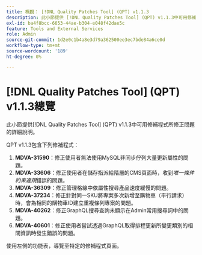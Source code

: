 ```yaml
---
title: 概觀： [!DNL Quality Patches Tool] (QPT) v1.1.3
description: 此小節提供 [!DNL Quality Patches Tool] (QPT) v1.1.3中可用修補程式所修正問題的詳細說明。
exl-id: ba4f8bcc-6653-44ae-b304-e048f42dae5c
feature: Tools and External Services
role: Admin
source-git-commit: 1d2e0c1b4a8e3d79a362500ee3ec7bde84a6ce0d
workflow-type: tm+mt
source-wordcount: '189'
ht-degree: 0%

---
```


# [!DNL Quality Patches Tool] (QPT) v1.1.3總覽

此小節提供[!DNL Quality Patches Tool] (QPT) v1.1.3中可用修補程式所修正問題的詳細說明。

QPT v1.1.3包含下列修補程式：

1. **MDVA-31590**：修正使用者無法使用MySQL非同步佇列大量更新屬性的問題。
1. **MDVA-33606**：修正使用者在儲存指派給階層的CMS頁面時，收到&#x200B;*唯一條件約束違規*&#x200B;錯誤的問題。
1. **MDVA-36309**：修正管理格線中依屬性搜尋產品速度緩慢的問題。
1. **MDVA-37234**：修正針對同一SKU將專案多次新增至購物車（平行請求）時，會為相同的購物車ID建立重複條列專案的問題。
1. **MDVA-40262**：修正GraphQL搜尋查詢未顯示在Admin常用搜尋詞中的問題。
1. **MDVA-40601**：修正使用者嘗試透過GraphQL取得排程更新所變更類別的相關資訊時發生錯誤的問題。

使用左側的功能表，導覽至特定的修補程式頁面。
